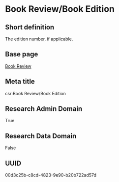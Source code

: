 # Book Review/Book Edition
## Short definition
The edition number, if applicable.
## Base page
[Book Review](https://github.com/EuroCRIS/CASRAI-Dictionairies/blob/main/Objects/Book%20Review.md)
## Meta title
csr:Book Review/Book Edition
## Research Admin Domain
True
## Research Data Domain
False
## UUID
00d3c25b-c8cd-4823-9e90-b20b722ad57d
